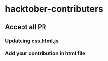 # hacktober-contributers

## Accept all PR
### Updateing css,html,js
### Add your contribution in html file